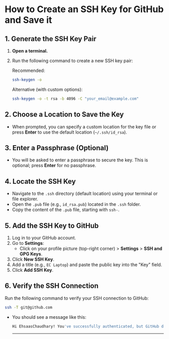 # How to Create an SSH Key for GitHub and Save it

## 1. Generate the SSH Key Pair
1. **Open a terminal.**
2. Run the following command to create a new SSH key pair:
   
   Recommended:
   ```bash
   ssh-keygen -o
   ```

   Alternative (with custom options):
   ```bash
   ssh-keygen -o -t rsa -b 4096 -C "your_email@example.com"
   ```

## 2. Choose a Location to Save the Key
- When prompted, you can specify a custom location for the key file or press **Enter** to use the default location (`~/.ssh/id_rsa`).

## 3. Enter a Passphrase (Optional)
- You will be asked to enter a passphrase to secure the key. This is optional; press **Enter** for no passphrase.

## 4. Locate the SSH Key
- Navigate to the `.ssh` directory (default location) using your terminal or file explorer.
- Open the `.pub` file (e.g., `id_rsa.pub`) located in the `.ssh` folder.
- Copy the content of the `.pub` file, starting with `ssh-`.

## 5. Add the SSH Key to GitHub
1. Log in to your GitHub account.
2. Go to **Settings**:
   - Click on your profile picture (top-right corner) > **Settings** > **SSH and GPG Keys**.
3. Click **New SSH Key**.
4. Add a title (e.g., `EC Laptop`) and paste the public key into the "Key" field.
5. Click **Add SSH Key**.

## 6. Verify the SSH Connection
Run the following command to verify your SSH connection to GitHub:

```bash
ssh -T git@github.com
```

- You should see a message like this:
  ```bash
  Hi EhsaasChaudhary! You've successfully authenticated, but GitHub does not provide shell access.
  ```
  ---
